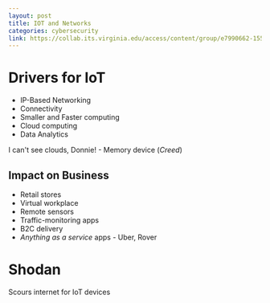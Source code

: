 ```yaml
---
layout: post
title: IOT and Networks
categories: cybersecurity
link: https://collab.its.virginia.edu/access/content/group/e7990662-1551-41b1-99bd-0539849f7d83/CS3710_Week2.pdf
---
```


# Drivers for IoT

- IP-Based Networking
- Connectivity
- Smaller and Faster computing
- Cloud computing
- Data Analytics

I can't see clouds, Donnie! - Memory device (_Creed_)

## Impact on Business

- Retail stores
- Virtual workplace
- Remote sensors
- Traffic-monitoring apps
- B2C delivery
- _Anything as a service_ apps - Uber, Rover

# Shodan

Scours internet for IoT devices

